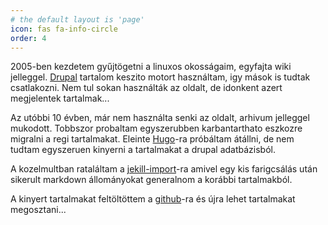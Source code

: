 ```yaml
---
# the default layout is 'page'
icon: fas fa-info-circle
order: 4
---
```


2005-ben kezdetem gyűjtögetni a linuxos okosságaim, egyfajta wiki jelleggel. [Drupal](https://drupal.org) tartalom keszito motort használtam, igy mások is tudtak csatlakozni.
Nem tul sokan használták az oldalt, de idonkent azert megjelentek tartalmak...

Az utóbbi 10 évben, már nem használta senki az oldalt, arhivum jelleggel mukodott. Tobbszor probaltam egyszerubben karbantarthato eszkozre migralni a regi tartalmakat. Eleinte [Hugo](https://gohugo.io)-ra próbáltam átállni, de nem tudtam egyszeruen kinyerni a tartalmakat a drupal adatbázisból. 

A kozelmultban rataláltam a [jekill-import](https://import.jekyllrb.com/docs/drupal8)-ra amivel egy kis farigcsálás után sikerult markdown állományokat generalnom a korábbi tartalmakból.

A kinyert tartalmakat feltöltöttem a [github](https://github.com/linuxbox-hu/linuxbox-hu)-ra és újra lehet tartalmakat megosztani...

